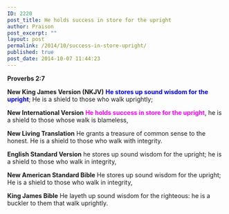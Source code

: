 ```yaml
---
ID: 2220
post_title: He holds success in store for the upright
author: Praison
post_excerpt: ""
layout: post
permalink: /2014/10/success-in-store-upright/
published: true
post_date: 2014-10-07 11:44:23
---
```

<strong>Proverbs 2:7</strong>

<strong>New King James Version (NKJV)</strong>
<span style="color: #0000ff;"><strong>He stores up sound wisdom for the upright</strong></span>;
He is a shield to those who walk uprightly;

<strong>New International Version</strong>
<span style="color: #ff00ff;"><strong>He holds success in store for the upright</strong></span>, he is a shield to those whose walk is blameless,

<strong>New Living Translation</strong>
He grants a treasure of common sense to the honest. He is a shield to those who walk with integrity.

<strong>English Standard Version</strong>
he stores up sound wisdom for the upright; he is a shield to those who walk in integrity,

<strong>New American Standard Bible</strong>
He stores up sound wisdom for the upright; He is a shield to those who walk in integrity,

<strong>King James Bible</strong>
He layeth up sound wisdom for the righteous: he is a buckler to them that walk uprightly.